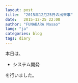 ```yaml
---
layout: post
title:  "2015年12月25日の出来事"
date:   2015-12-25 22:00
author: "FUNABARA Masao"
lang: "ja"
categories: blog
tags: diary
---
```


本日は、

* システム開発

を行いました。
